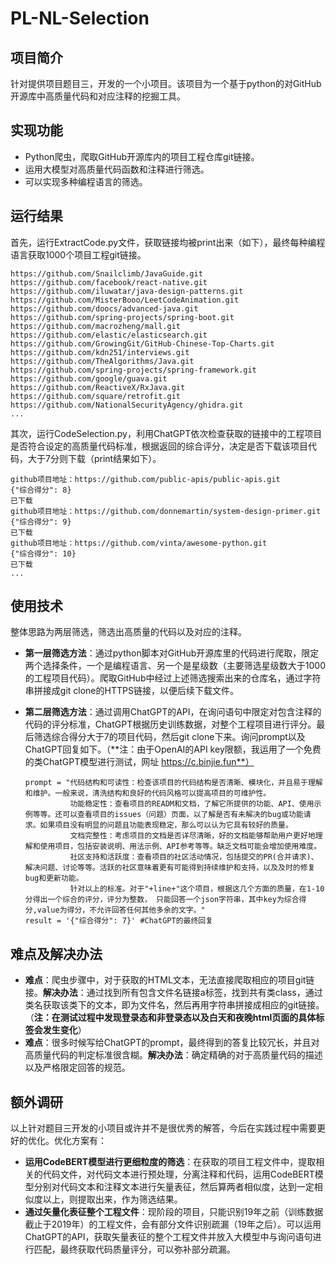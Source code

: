# PL-NL-Selection

## 项目简介
针对提供项目题目三，开发的一个小项目。该项目为一个基于python的对GitHub开源库中高质量代码和对应注释的挖掘工具。

## 实现功能
* Python爬虫，爬取GitHub开源库内的项目工程仓库git链接。
* 运用大模型对高质量代码函数和注释进行筛选。
* 可以实现多种编程语言的筛选。

## 运行结果
首先，运行ExtractCode.py文件，获取链接均被print出来（如下），最终每种编程语言获取1000个项目工程git链接。
  ```
  https://github.com/Snailclimb/JavaGuide.git
  https://github.com/facebook/react-native.git
  https://github.com/iluwatar/java-design-patterns.git
  https://github.com/MisterBooo/LeetCodeAnimation.git
  https://github.com/doocs/advanced-java.git
  https://github.com/spring-projects/spring-boot.git
  https://github.com/macrozheng/mall.git
  https://github.com/elastic/elasticsearch.git
  https://github.com/GrowingGit/GitHub-Chinese-Top-Charts.git
  https://github.com/kdn251/interviews.git
  https://github.com/TheAlgorithms/Java.git
  https://github.com/spring-projects/spring-framework.git
  https://github.com/google/guava.git
  https://github.com/ReactiveX/RxJava.git
  https://github.com/square/retrofit.git
  https://github.com/NationalSecurityAgency/ghidra.git
  ...
  ```
其次，运行CodeSelection.py，利用ChatGPT依次检查获取的链接中的工程项目是否符合设定的高质量代码标准，根据返回的综合评分，决定是否下载该项目代码，大于7分则下载（print结果如下）。
  ```
  github项目地址：https://github.com/public-apis/public-apis.git
  {"综合得分": 8}
  已下载
  github项目地址：https://github.com/donnemartin/system-design-primer.git
  {"综合得分": 9}
  已下载
  github项目地址：https://github.com/vinta/awesome-python.git
  {"综合得分": 10}
  已下载
  ...
  ```

## 使用技术
整体思路为两层筛选，筛选出高质量的代码以及对应的注释。
* **第一层筛选方法**：通过python脚本对GitHub开源库里的代码进行爬取，限定两个选择条件，一个是编程语言、另一个是星级数（主要筛选星级数大于1000的工程项目代码）。爬取GitHub中经过上述筛选搜索出来的仓库名，通过字符串拼接成git clone的HTTPS链接，以便后续下载文件。

* **第二层筛选方法**：通过调用ChatGPT的API，在询问语句中限定对包含注释的代码的评分标准，ChatGPT根据历史训练数据，对整个工程项目进行评分。最后筛选综合得分大于7的项目代码，然后git clone下来。询问prompt以及ChatGPT回复如下。（**注：由于OpenAI的API key限额，我运用了一个免费的类ChatGPT模型进行测试，网址 https://c.binjie.fun**）
  ```
  prompt = "代码结构和可读性：检查该项目的代码结构是否清晰、模块化，并且易于理解和维护。一般来说，清洗结构和良好的代码风格可以提高项目的可维护性。
            功能稳定性：查看项目的READM和文档，了解它所提供的功能、API、使用示例等等。还可以查看项目的issues（问题）页面，以了解是否有未解决的bug或功能请求。如果项目没有明显的问题且功能表现稳定，那么可以认为它具有较好的质量。
            文档完整性：考虑项目的文档是否详尽清晰，好的文档能够帮助用户更好地理解和使用项目，包括安装说明、用法示例、API参考等等。缺乏文档可能会增加使用难度。
            社区支持和活跃度：查看项目的社区活动情况，包括提交的PR(合并请求)、解决问题、讨论等等。活跃的社区意味着更有可能得到持续维护和支持，以及及时的修复bug和更新功能。
            针对以上的标准。对于"+line+"这个项目，根据这几个方面的质量，在1-10分得出一个综合的评分，评分为整数， 只能回答一个json字符串，其中key为综合得分,value为得分，不允许回答任何其他多余的文字。"
  result = '{"综合得分": 7}' #ChatGPT的最终回复
  ```

## 难点及解决办法
* **难点**：爬虫步骤中，对于获取的HTML文本，无法直接爬取相应的项目git链接。**解决办法**：通过找到所有包含文件名链接a标签，找到共有类class，通过类名获取该类下的文本，即为文件名，然后再用字符串拼接成相应的git链接。（**注：在测试过程中发现登录态和非登录态以及白天和夜晚html页面的具体标签会发生变化**）
* **难点**：很多时候写给ChatGPT的prompt，最终得到的答复比较冗长，并且对高质量代码的判定标准很含糊。**解决办法**：确定精确的对于高质量代码的描述以及严格限定回答的规范。

## 额外调研
以上针对题目三开发的小项目或许并不是很优秀的解答，今后在实践过程中需要更好的优化。优化方案有：
* **运用CodeBERT模型进行更细粒度的筛选**：在获取的项目工程文件中，提取相关的代码文件，对代码文本进行预处理，分离注释和代码，运用CodeBERT模型分别对代码文本和注释文本进行矢量表征，然后算两者相似度，达到一定相似度以上，则提取出来，作为筛选结果。
* **通过矢量化表征整个工程文件**：现阶段的项目，只能识别19年之前（训练数据截止于2019年）的工程文件，会有部分文件识别疏漏（19年之后）。可以运用ChatGPT的API，获取矢量表征的整个工程文件并放入大模型中与询问语句进行匹配，最终获取代码质量评分，可以弥补部分疏漏。
